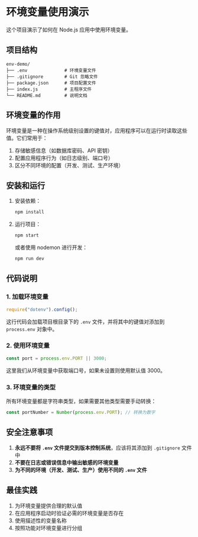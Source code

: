 # 环境变量使用演示

这个项目演示了如何在 Node.js 应用中使用环境变量。

## 项目结构

```
env-demo/
├── .env              # 环境变量文件
├── .gitignore        # Git 忽略文件
├── package.json      # 项目配置文件
├── index.js          # 主程序文件
└── README.md         # 说明文档
```

## 环境变量的作用

环境变量是一种在操作系统级别设置的键值对，应用程序可以在运行时读取这些值。它们常用于：

1. 存储敏感信息（如数据库密码、API 密钥）
2. 配置应用程序行为（如日志级别、端口号）
3. 区分不同环境的配置（开发、测试、生产环境）

## 安装和运行

1. 安装依赖：

   ```bash
   npm install
   ```

2. 运行项目：

   ```bash
   npm start
   ```

   或者使用 nodemon 进行开发：

   ```bash
   npm run dev
   ```

## 代码说明

### 1. 加载环境变量

```javascript
require("dotenv").config();
```

这行代码会加载项目根目录下的 `.env` 文件，并将其中的键值对添加到 `process.env` 对象中。

### 2. 使用环境变量

```javascript
const port = process.env.PORT || 3000;
```

这里我们从环境变量中获取端口号，如果未设置则使用默认值 3000。

### 3. 环境变量的类型

所有环境变量都是字符串类型，如果需要其他类型需要手动转换：

```javascript
const portNumber = Number(process.env.PORT); // 转换为数字
```

## 安全注意事项

1. **永远不要将 `.env` 文件提交到版本控制系统**，应该将其添加到 `.gitignore` 文件中
2. **不要在日志或错误信息中输出敏感的环境变量**
3. **为不同的环境（开发、测试、生产）使用不同的 `.env` 文件**

## 最佳实践

1. 为环境变量提供合理的默认值
2. 在应用程序启动时验证必需的环境变量是否存在
3. 使用描述性的变量名称
4. 按照功能对环境变量进行分组
